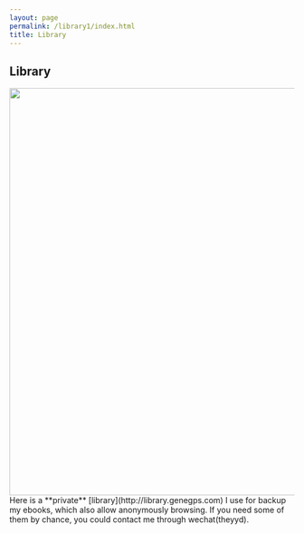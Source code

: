 ```yaml
---
layout: page
permalink: /library1/index.html
title: Library
---
```


## Library

<img src="https://genegps.com/images/Library.jpg" class="floatpic" width="1280" height="720">
<br>
Here is a **private** [library](http://library.genegps.com) I use for backup my ebooks, which also allow anonymously browsing. If you need some of them by chance, you could contact me through wechat(theyyd).


<br>
